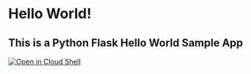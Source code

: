# Hello World!

## This is a Python Flask Hello World Sample App

<a  href="https://console.cloud.google.com/cloudshell/open?git_repo=github.com/ryanmats/python-flask-hello">
    <img alt="Open in Cloud Shell" src="http://gstatic.com/cloudssh/images/open-btn.png">
</a>